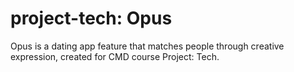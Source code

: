 # project-tech: Opus
Opus is a dating app feature that matches people through creative expression, created for CMD course Project: Tech.
